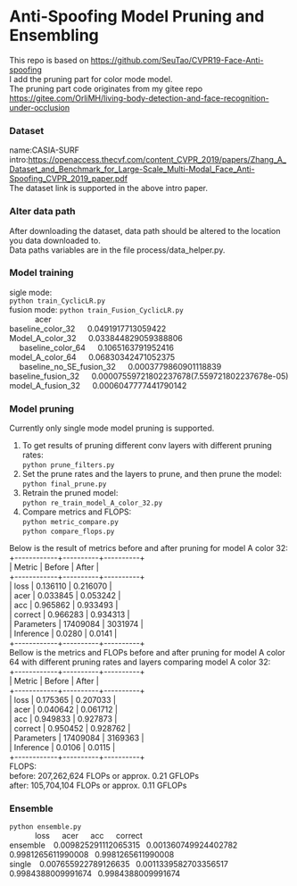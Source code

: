 # Anti-Spoofing Model Pruning and Ensembling
This repo is based on https://github.com/SeuTao/CVPR19-Face-Anti-spoofing  
I add the pruning part for color mode model.  
The pruning part code originates from my gitee repo https://gitee.com/OrliMH/living-body-detection-and-face-recognition-under-occlusion    


### Dataset  
name:CASIA-SURF    
intro:https://openaccess.thecvf.com/content_CVPR_2019/papers/Zhang_A_Dataset_and_Benchmark_for_Large-Scale_Multi-Modal_Face_Anti-Spoofing_CVPR_2019_paper.pdf  
The dataset link is supported in the above intro paper.

### Alter data path  
After downloading the dataset, data path should be altered to the location you data downloaded to.  
Data paths variables are in the file process/data_helper.py.

### Model training  
sigle mode:  
`python train_CyclicLR.py `   
fusion mode:
`python train_Fusion_CyclicLR.py `  
&emsp; &ensp;&ensp;&ensp;&ensp;acer  
baseline_color_32    &emsp;       0.0491917713059422  
Model_A_color_32     &emsp;       0.033844829059388806  
&emsp;
baseline_color_64    &emsp;       0.1065163791952416  
model_A_color_64     &emsp;       0.06830342471052375  
&emsp;
baseline_no_SE_fusion_32 &emsp;   0.0003779860901118839  
baseline_fusion_32     &emsp;     0.00007559721802237678(7.559721802237678e-05)  
model_A_fusion_32      &emsp;     0.0006047777441790142  

### Model pruning
Currently only single mode model pruning is supported.  
1. To get results of pruning different conv layers with different pruning rates:  
`python prune_filters.py `  
2. Set the prune rates and the layers to prune, and then prune the model:  
`python final_prune.py `  
3. Retrain the pruned model:  
`python re_train_model_A_color_32.py `
4. Compare metrics and FLOPS:  
`python metric_compare.py `  
`python compare_flops.py `  

Below is the result of metrics before and after pruning for model A color 32:  
+------------+----------+----------+  
| Metric     | Before   | After    |  
+------------+----------+----------+  
| loss       | 0.136110 | 0.216070 |  
| acer       | 0.033845 | 0.053242 |  
| acc        | 0.965862 | 0.933493 |  
| correct    | 0.966283 | 0.934313 |  
| Parameters | 17409084 | 3031974  |  
| Inference  | 0.0280   | 0.0141   |  
+------------+----------+----------+  
Bellow is the metrics and FLOPs before and after pruning for model A color 64 with different pruning rates and layers comparing model A color 32:  
+------------+----------+----------+  
| Metric     | Before   | After    |  
+------------+----------+----------+  
| loss       | 0.175365 | 0.207033 |  
| acer       | 0.040642 | 0.061712 |  
| acc        | 0.949833 | 0.927873 |  
| correct    | 0.950452 | 0.928762 |  
| Parameters | 17409084 | 3169363  |  
| Inference  | 0.0106   | 0.0115   |  
+------------+----------+----------+  
FLOPS:  
before:  207,262,624 FLOPs or approx. 0.21 GFLOPs  
after:    105,704,104 FLOPs or approx. 0.11 GFLOPs   

### Ensemble
`python ensemble.py`  
&emsp; &ensp;&ensp;&ensp;&ensp;loss     &emsp;       acer     &emsp;      acc     &emsp;          correct  
ensemble  &ensp;    0.009825291112065315&ensp; 0.001360749924402782 &ensp;0.9981265611990008&ensp; 0.9981265611990008  
single   &ensp;     0.007655922789126635&ensp; 0.0011339582703356517 &ensp;0.9984388009991674&ensp; 0.9984388009991674  









